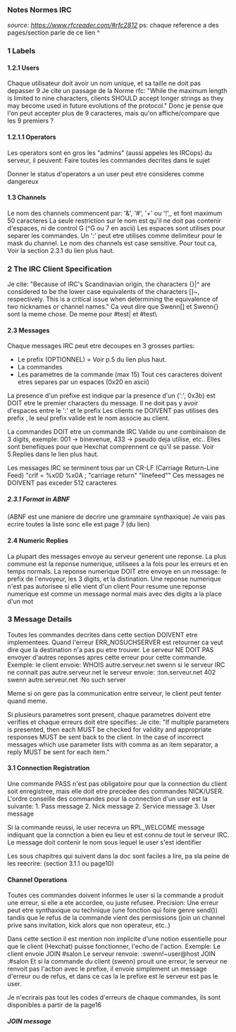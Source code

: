 ### Notes Normes IRC
*source: https://www.rfcreader.com/#rfc2812* 
    ps: chaque reference a des pages/section parle de ce lien ^
### 1 Labels

#### 1.2.1 Users 

Chaque utilisateur doit avoir un nom unique, et sa taille ne doit pas depasser 9
Je cite un passage de la Norme rfc:
"While the maximum length is limited to nine characters, clients
   SHOULD accept longer strings as they may become used in future
   evolutions of the protocol."
Donc je pense que l'on peut accepter plus de 9 caracteres, mais qu'on affiche/compare que les 9 premiers ?

#### 1.2.1.1 Operators 

Les operators sont en gros les "admins" (aussi appeles les IRCops) du serveur, il peuvent:
Faire toutes les commandes decrites dans le sujet

Donner le status d'operators a un user peut etre consideres comme dangereux

#### 1.3 Channels

Le nom des channels commencent par: '&', '#', '+' ou '!',, et font maximum 50 caracteres
La seule restriction sur le nom est qu'il ne doit pas contenir d'espaces, ni de control G (^G ou 7 en ascii)
Les espaces sont utilises pour separer les commandes.
Un ':' peut etre utilises comme delimiteur pour le mask du channel.
Le nom des channels est case sensitive.
Pour tout ca, Voir la section 2.3.1 du lien plus haut.

### 2 The IRC Client Specification

Je cite: "Because of IRC's Scandinavian origin, the characters {}|^ are
   considered to be the lower case equivalents of the characters []\~,
   respectively. This is a critical issue when determining the
   equivalence of two nicknames or channel names."
Ca veut dire que Swenn[] et Swenn{} sont la meme chose. De meme pour #test| et #test\

#### 2.3 Messages

Chaque messages IRC peut etre decoupes en 3 grosses parties:
- Le prefix (OPTIONNEL) = Voir p.5 du lien plus haut.
- La commandes
- Les parametres de la commande (max 15)
Tout ces caracteres doivent etres separes par un espaces (0x20 en ascii)

La presence d'un prefixe est indique par la presence d'un (':', 0x3b) est DOIT etre le premier characters du message.
Il ne doit pas y avoir d'espaces entre le ':' et le prefix
Les clients ne DOIVENT pas utilises des prefix , le seul prefix valide est le nom associe au client.

La commandes DOIT etre un commande IRC Valide ou une combinaison de 3 digits, exemple: 001 -> binevenue, 433 -> pseudo deja utilise, etc..
Elles sont benefiques pour que Hexchat comprennent ce qu'il se passe. Voir 5.Replies dans le lien plus haut.

Les messages IRC se terminent tous par un CR-LF (Carriage Return-Line Feed) "crlf       =  %x0D %x0A   ; "carriage return" "linefeed""
Ces messages ne DOIVENT pas exceder 512 caracteres
 
##### 2.3.1 Format in ABNF
(ABNF est une maniere de decrire une grammaire synthaxique)
Je vais pas ecrire toutes la liste sonc elle est page 7 (du lien)

#### 2.4 Numeric Replies
La plupart des messages envoye au serveur generent une reponse.
La plus commune est la reponse numerique, utilisees a la fois pour les erreurs et en temps normals.
La reponse numerique DOIT etre envoye en un message:
le prefix de l'envoyeur, les 3 digits, et la distination.
Une reponse numerique n'est pas autorisee si elle vient d'un client
Pour resume une reponse numerique est comme un message normal mais avec des digits a la place d'un mot

### 3 Message Details
Toutes les commandes decrites dans cette section DOIVENT etre implementees.
Quand l'erreur ERR_NOSUCHSERVER est retourner ca veut dire que la destination n'a pas pu etre trouver.
Le serveur NE DOIT PAS envoyer d'autres reponses apres cette erreur pour cette commande.
Exemple: le client envoie:
    WHOIS autre.serveur.net swenn
si le serveur IRC ne connait pas autre.serveur.net
le serveur envoie:
    :ton.serveur.net 402 swenn autre.serveur.net :No such server

Meme si on gere pas la communication entre serveur, le client peut tenter quand meme.

Si plusieurs parametres sont present, chaque parametres doivent etre verifies et chaque erreurs doit etre specifies:
Je cite: "If multiple parameters is presented, then each MUST be checked for
   validity and appropriate responses MUST be sent back to the client.
   In the case of incorrect messages which use parameter lists with
   comma as an item separator, a reply MUST be sent for each item."

#### 3.1 Connection Registration
Une commande PASS n'est pas obligatoire pour que la connection du client soit enregistree,
mais elle doit etre precedee des commandes NICK/USER.
L'ordre conseille des commandes pour la connection d'un user est la suivante:
                            1. Pass message
           2. Nick message                  2. Service message
           3. User message

Si la commande reussi, le user recevra un RPL_WELCOME message indiquant que la connction a bien eu lieu et est connu de tout le serveur IRC.
Le message doit contenir le nom sous lequel le user s'est identifier

Les sous chapitres qui suivent dans la doc sont faciles a lire, pa sla peine de les reecrire: (section 3.1.1 ou page10)

#### Channel Operations
Toutes ces commandes doivent informes le user si la commande a produit une erreur, si elle a ete accordee, ou juste refusee.
Precision: Une erreur peut etre synthaxique ou technique (une fonction qui foire genre send())
    tandis que le refus de la commande vient des permissions (join un channel prive sans invitation, kick alors que non operateur, etc..)

Dans cette section il est mention non implicite d'une notion essentielle pour que le client (Hexchat) puisse fonctionner, l'echo de l'action.
Exemple:    Le client envoie JOIN #salon
            Le serveur renvoie: :swenn!~user@host JOIN :#salon
Et si la commande du client (swenn) prouit une erreur, le serveur ne renvoit pas l'action avec le prefixe, il envoie simplement un message d'erreur ou de refus,
et dans ce cas la le prefixe est le serveur est pas le user.

Je n'ecrirais pas tout les codes d'erreurs de chaque commandes, ils sont disponibles a partir de la page16

##### JOIN message




